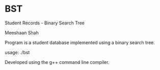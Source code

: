 # BST
Student Records - Binary Search Tree

Meeshaan Shah

Program is a student database implemented using a binary search tree.

usage: ./bst

Developed using the g++ command line compiler.
